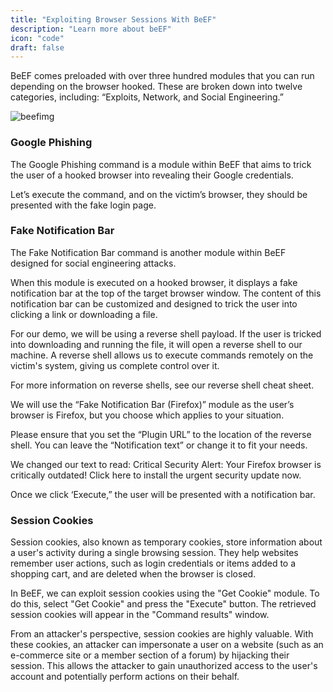 ```yaml
---
title: "Exploiting Browser Sessions With BeEF"
description: "Learn more about beEF"
icon: "code"
draft: false
---
```


BeEF comes preloaded with over three hundred modules that you can run depending on the browser hooked. These are broken down into twelve categories, including: “Exploits, Network, and Social Engineering.”

![beefimg](https://i.imgur.com/CaC1Gaw.png)

### Google Phishing

The Google Phishing command is a module within BeEF that aims to trick the user of a hooked browser into revealing their Google credentials.

Let’s execute the command, and on the victim’s browser, they should be presented with the fake login page. 

### Fake Notification Bar
The Fake Notification Bar command is another module within BeEF designed for social engineering attacks.

When this module is executed on a hooked browser, it displays a fake notification bar at the top of the target browser window. The content of this notification bar can be customized and designed to trick the user into clicking a link or downloading a file.

For our demo, we will be using a reverse shell payload. If the user is tricked into downloading and running the file, it will open a reverse shell to our machine. A reverse shell allows us to execute commands remotely on the victim's system, giving us complete control over it.

For more information on reverse shells, see our reverse shell cheat sheet.

We will use the “Fake Notification Bar (Firefox)” module as the user’s browser is Firefox, but you choose which applies to your situation. 

Please ensure that you set the “Plugin URL” to the location of the reverse shell. You can leave the “Notification text” or change it to fit your needs. 

We changed our text to read: Critical Security Alert: Your Firefox browser is critically outdated! Click here to install the urgent security update now.

Once we click ‘Execute,” the user will be presented with a notification bar. 

### Session Cookies

Session cookies, also known as temporary cookies, store information about a user's activity during a single browsing session. They help websites remember user actions, such as login credentials or items added to a shopping cart, and are deleted when the browser is closed.

In BeEF, we can exploit session cookies using the "Get Cookie" module. To do this, select "Get Cookie" and press the "Execute" button. The retrieved session cookies will appear in the "Command results" window.

From an attacker's perspective, session cookies are highly valuable. With these cookies, an attacker can impersonate a user on a website (such as an e-commerce site or a member section of a forum) by hijacking their session. This allows the attacker to gain unauthorized access to the user's account and potentially perform actions on their behalf.
